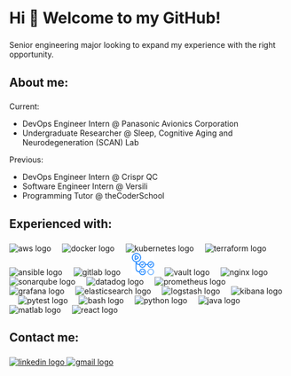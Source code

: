 <h1 align="left">Hi 👋 Welcome to my GitHub!</h1>

###

<p align="left">Senior engineering major looking to expand my experience with the right opportunity.</p>

###

<h2 align="left">About me:</h2>

###
Current:
  - DevOps Engineer Intern @ Panasonic Avionics Corporation
  - Undergraduate Researcher @ Sleep, Cognitive Aging and Neurodegeneration (SCAN) Lab

Previous:
  - DevOps Engineer Intern @ Crispr QC
  - Software Engineer Intern @ Versili
  - Programming Tutor @ theCoderSchool
</p>

###

<h2 align="left">Experienced with:</h2>

###
<div align="left">
  <img src="https://cdn.jsdelivr.net/gh/devicons/devicon/icons/amazonwebservices/amazonwebservices-original-wordmark.svg" height="40" alt="aws logo"  />
  <img width="12" />
  <img src="https://cdn.jsdelivr.net/gh/devicons/devicon/icons/docker/docker-original.svg" height="40" alt="docker logo"  />
  <img width="12" />
  <img src="https://cdn.jsdelivr.net/gh/devicons/devicon/icons/kubernetes/kubernetes-original.svg" height="40" alt="kubernetes logo"  />
  <img width="12" />
  <img src="https://cdn.jsdelivr.net/gh/devicons/devicon/icons/terraform/terraform-original.svg" height="40" alt="terraform logo"  />
  <img width="12" />
  <img src="https://cdn.jsdelivr.net/gh/devicons/devicon/icons/ansible/ansible-original.svg" height="40" alt="ansible logo"  />
  <img width="12" />
  <img src="https://cdn.jsdelivr.net/gh/devicons/devicon/icons/gitlab/gitlab-original.svg" height="40" alt="gitlab logo"  />
  <img width="12" />
  <img src="https://github.com/devicons/devicon/blob/master/icons/githubactions/githubactions-original.svg" height="40" alt="github actions logo"  />
  <img width="12" />
  <img src="https://cdn.jsdelivr.net/gh/devicons/devicon/icons/vault/vault-original.svg" height="40" alt="vault logo"  />
  <img width="12" />
  <img src="https://cdn.jsdelivr.net/gh/devicons/devicon/icons/nginx/nginx-original.svg" height="40" alt="nginx logo"  />
  <img width="12" />
  <img src="https://cdn.jsdelivr.net/gh/devicons/devicon/icons/sonarqube/sonarqube-original.svg" height="40" alt="sonarqube logo"  />
  <img width="12" />
  <img src="https://cdn.jsdelivr.net/gh/devicons/devicon/icons/datadog/datadog-original.svg" height="40" alt="datadog logo"  />
  <img width="12" />
  <img src="https://cdn.jsdelivr.net/gh/devicons/devicon/icons/prometheus/prometheus-original.svg" height="40" alt="prometheus logo"  />
  <img width="12" />
  <img src="https://cdn.jsdelivr.net/gh/devicons/devicon/icons/grafana/grafana-original.svg" height="40" alt="grafana logo"  />
  <img width="12" />
  <img src="https://cdn.jsdelivr.net/gh/devicons/devicon/icons/elasticsearch/elasticsearch-original.svg" height="40" alt="elasticsearch logo"  />
  <img width="12" />
  <img src="https://cdn.jsdelivr.net/gh/devicons/devicon/icons/logstash/logstash-original.svg" height="40" alt="logstash logo"  />
  <img width="12" />
  <img src="https://cdn.jsdelivr.net/gh/devicons/devicon/icons/kibana/kibana-original.svg" height="40" alt="kibana logo"  />
  <img width="12" />
  <img src="https://cdn.jsdelivr.net/gh/devicons/devicon/icons/pytest/pytest-original-wordmark.svg" height="40" alt="pytest logo"  />
  <img width="12" />
  <img src="https://cdn.jsdelivr.net/gh/devicons/devicon/icons/bash/bash-original.svg" height="40" alt="bash logo"  />
  <img width="12" />
  <img src="https://cdn.jsdelivr.net/gh/devicons/devicon/icons/python/python-original.svg" height="40" alt="python logo"  />
  <img width="12" />
  <img src="https://cdn.jsdelivr.net/gh/devicons/devicon/icons/java/java-original.svg" height="40" alt="java logo"  />
  <img width="12" />
  <img src="https://cdn.jsdelivr.net/gh/devicons/devicon/icons/matlab/matlab-original.svg" height="40" alt="matlab logo"  />
  <img width="12" />
  <img src="https://cdn.jsdelivr.net/gh/devicons/devicon/icons/react/react-original.svg" height="40" alt="react logo"  />
  <img width="12" />

###

<h2 align="left">Contact me:</h2>

###

<div align="left">
  <a href="https://www.linkedin.com/in/brandonle04/" target="_blank">
    <img src="https://raw.githubusercontent.com/maurodesouza/profile-readme-generator/master/src/assets/icons/social/linkedin/default.svg" width="52" height="40" alt="linkedin logo"  />
  </a>
  <a href="mailto:2004brandonle@gmail.com" target="_blank">
    <img src="https://raw.githubusercontent.com/maurodesouza/profile-readme-generator/master/src/assets/icons/social/gmail/default.svg" width="52" height="40" alt="gmail logo"  />
  </a>
</div>

###
